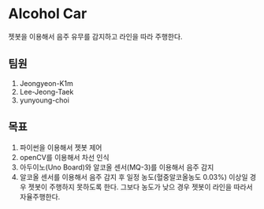 # Alcohol Car
젯봇을 이용해서 음주 유무를 감지하고 라인을 따라 주행한다.

## 팀원
1. Jeongyeon-K1m
2. Lee-Jeong-Taek
3. yunyoung-choi

## 목표
1. 파이썬을 이용해서 젯봇 제어
2. openCV를 이용해서 차선 인식
3. 아두이노(Uno Board)와 알코올 센서(MQ-3)를 이용해서 음주 감지
4. 알코올 센서를 이용해서 음주 감지 후 일정 농도(혈중알코올농도 0.03%) 이상일 경우 젯봇이 주행하지 못하도록 한다. 그보다 농도가 낮으 경우 젯봇이 라인을 따라서 자율주행한다.
